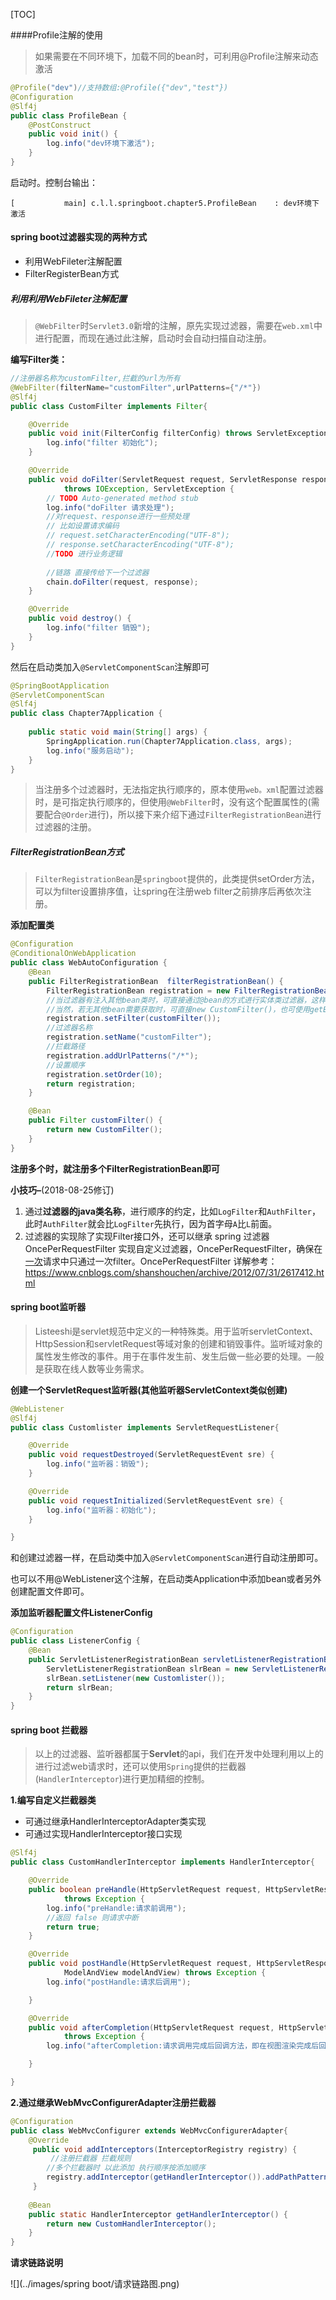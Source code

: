 

[TOC]



####Profile注解的使用

> 如果需要在不同环境下，加载不同的bean时，可利用@Profile注解来动态激活

```java
@Profile("dev")//支持数组:@Profile({"dev","test"})
@Configuration
@Slf4j
public class ProfileBean {
	@PostConstruct
	public void init() {
		log.info("dev环境下激活");
	}	
}
```

启动时。控制台输出：

`[           main] c.l.l.springboot.chapter5.ProfileBean    : dev环境下激活`

#### spring boot过滤器实现的两种方式

- 利用WebFileter注解配置
- FilterRegisterBean方式

##### 利用利用WebFileter注解配置

> `@WebFilter`时`Servlet3.0`新增的注解，原先实现过滤器，需要在`web.xml`中进行配置，而现在通过此注解，启动时会自动扫描自动注册。

**编写Filter类：**

```java
//注册器名称为customFilter,拦截的url为所有
@WebFilter(filterName="customFilter",urlPatterns={"/*"})
@Slf4j
public class CustomFilter implements Filter{

    @Override
    public void init(FilterConfig filterConfig) throws ServletException {
        log.info("filter 初始化");
    }

    @Override
    public void doFilter(ServletRequest request, ServletResponse response, FilterChain chain)
            throws IOException, ServletException {
        // TODO Auto-generated method stub
        log.info("doFilter 请求处理");
        //对request、response进行一些预处理
        // 比如设置请求编码
        // request.setCharacterEncoding("UTF-8");
        // response.setCharacterEncoding("UTF-8");
        //TODO 进行业务逻辑
        
        //链路 直接传给下一个过滤器
        chain.doFilter(request, response);
    }

    @Override
    public void destroy() {
        log.info("filter 销毁");
    }
}
```

然后在启动类加入`@ServletComponentScan`注解即可

```java
@SpringBootApplication
@ServletComponentScan
@Slf4j
public class Chapter7Application {
    
    public static void main(String[] args) {
        SpringApplication.run(Chapter7Application.class, args);
        log.info("服务启动");
    }
}
```

> 当注册多个过滤器时，无法指定执行顺序的，原本使用`web。xml`配置过滤器时，是可指定执行顺序的，但使用`@WebFilter`时，没有这个配置属性的(需要配合`@Order`进行)，所以接下来介绍下通过`FilterRegistrationBean`进行过滤器的注册。

##### FilterRegistrationBean方式

> `FilterRegistrationBean`是`springboot`提供的，此类提供setOrder方法，可以为filter设置排序值，让spring在注册web filter之前排序后再依次注册。

**添加配置类**

```java
@Configuration
@ConditionalOnWebApplication
public class WebAutoConfiguration {
    @Bean
    public FilterRegistrationBean  filterRegistrationBean() {
        FilterRegistrationBean registration = new FilterRegistrationBean();
        //当过滤器有注入其他bean类时，可直接通过@bean的方式进行实体类过滤器，这样不可自动注入过滤器使用的其他bean类。
        //当然，若无其他bean需要获取时，可直接new CustomFilter()，也可使用getBean的方式。
        registration.setFilter(customFilter());
        //过滤器名称
        registration.setName("customFilter");
        //拦截路径
        registration.addUrlPatterns("/*");
        //设置顺序
        registration.setOrder(10);
        return registration;
    }

    @Bean
    public Filter customFilter() {
        return new CustomFilter();
    }
}
```

**注册多个时，就注册多个FilterRegistrationBean即可**

**小技巧–**(2018-08-25修订)

1. 通过**过滤器的java类名称**，进行顺序的约定，比如`LogFilter`和`AuthFilter`，此时`AuthFilter`就会比`LogFilter`先执行，因为首字母`A`比`L`前面。
2. 过滤器的实现除了实现Filter接口外，还可以继承 spring 过滤器 OncePerRequestFilter 实现自定义过滤器，OncePerRequestFilter，确保在[一次](https://www.baidu.com/s?wd=%E4%B8%80%E6%AC%A1&tn=24004469_oem_dg&rsv_dl=gh_pl_sl_csd)请求中只通过一次filter。OncePerRequestFilter 详解参考：<https://www.cnblogs.com/shanshouchen/archive/2012/07/31/2617412.html>

#### spring boot监听器

> Listeeshi是servlet规范中定义的一种特殊类。用于监听servletContext、HttpSession和servletRequest等域对象的创建和销毁事件。监听域对象的属性发生修改的事件。用于在事件发生前、发生后做一些必要的处理。一般是获取在线人数等业务需求。

**创建一个ServletRequest监听器(其他监听器ServletContext类似创建)**

```java
@WebListener
@Slf4j
public class Customlister implements ServletRequestListener{

    @Override
    public void requestDestroyed(ServletRequestEvent sre) {
        log.info("监听器：销毁");
    }

    @Override
    public void requestInitialized(ServletRequestEvent sre) {
        log.info("监听器：初始化");
    }

}
```

和创建过滤器一样，在启动类中加入`@ServletComponentScan`进行自动注册即可。

也可以不用@WebListener这个注解，在启动类Application中添加bean或者另外创建配置文件即可。

**添加监听器配置文件ListenerConfig**

```java
@Configuration
public class ListenerConfig {
    @Bean
    public ServletListenerRegistrationBean servletListenerRegistrationBean() {
        ServletListenerRegistrationBean slrBean = new ServletListenerRegistrationBean();
        slrBean.setListener(new Customlister());
        return slrBean;
    }
}
```

#### spring boot 拦截器

> 以上的过滤器、监听器都属于**Servlet**的api，我们在开发中处理利用以上的进行过滤web请求时，还可以使用`Spring`提供的拦截器(`HandlerInterceptor`)进行更加精细的控制。

**1.编写自定义拦截器类**

- 可通过继承HandlerInterceptorAdapter类实现
- 可通过实现HandlerInterceptor接口实现

```java
@Slf4j
public class CustomHandlerInterceptor implements HandlerInterceptor{

	@Override
	public boolean preHandle(HttpServletRequest request, HttpServletResponse response, Object handler)
			throws Exception {
		log.info("preHandle:请求前调用");
		//返回 false 则请求中断
		return true;
	}

	@Override
	public void postHandle(HttpServletRequest request, HttpServletResponse response, Object handler,
			ModelAndView modelAndView) throws Exception {
		log.info("postHandle:请求后调用");

	}

	@Override
	public void afterCompletion(HttpServletRequest request, HttpServletResponse response, Object handler, Exception ex)
			throws Exception {
		log.info("afterCompletion:请求调用完成后回调方法，即在视图渲染完成后回调");

	}

}
```

**2.通过继承WebMvcConfigurerAdapter注册拦截器**

```java
@Configuration
public class WebMvcConfigurer extends WebMvcConfigurerAdapter{
	@Override
	 public void addInterceptors(InterceptorRegistry registry) {
		 //注册拦截器 拦截规则
		//多个拦截器时 以此添加 执行顺序按添加顺序
		registry.addInterceptor(getHandlerInterceptor()).addPathPatterns("/*");
	 }
	
	@Bean
	public static HandlerInterceptor getHandlerInterceptor() {
		return new CustomHandlerInterceptor();
	}
}
```

**请求链路说明**

![](../images/spring boot/请求链路图.png)